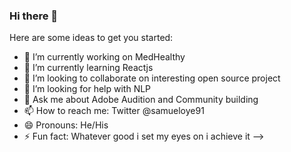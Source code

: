 ### Hi there 👋

Here are some ideas to get you started:

- 🔭 I’m currently working on MedHealthy
- 🌱 I’m currently learning Reactjs
- 👯 I’m looking to collaborate on interesting open source project
- 🤔 I’m looking for help with NLP
- 💬 Ask me about Adobe Audition and Community building
- 📫 How to reach me: Twitter @samueloye91
- 😄 Pronouns: He/His
- ⚡ Fun fact: Whatever good i set my eyes on i achieve it
-->
